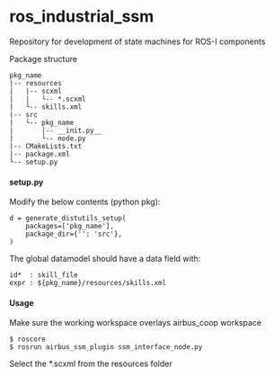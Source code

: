 # ros_industrial_ssm
Repository for development of state machines for ROS-I components

Package structure
```
pkg_name 
|-- resources    
|   |-- scxml  
|   |   └-- *.scxml
|   └-- skills.xml
|-- src
|   └-- pkg_name
|       |-- __init.py__
|       └-- node.py
|-- CMakeLists.txt
|-- package.xml
└-- setup.py
```

#### setup.py #### 
Modify the below contents (python pkg):

```
d = generate_distutils_setup(
	packages=['pkg_name'],
	package_dir={'': 'src'},
)
```
The global datamodel should have a data field with:
```
id*  : skill_file
expr : ${pkg_name}/resources/skills.xml
```

#### Usage ####
Make sure the working workspace overlays airbus_coop workspace

```
$ roscore
$ rosrun airbus_ssm_plugin ssm_interface_node.py
```
Select the *.scxml from the resources folder
